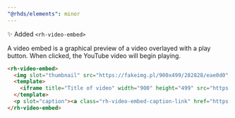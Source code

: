 ```yaml
---
"@rhds/elements": minor
---
```


✨ Added `<rh-video-embed>`

A video embed is a graphical preview of a video overlayed with a play button. When clicked, the YouTube video will begin playing.

```html
<rh-video-embed>
  <img slot="thumbnail" src="https://fakeimg.pl/900x499/282828/eae0d0" alt="Image description"/>
  <template>
    <iframe title="Title of video" width="900" height="499" src="https://www.youtube.com/embed/Hc8emNr2igU" frameborder="0" allow="accelerometer; autoplay; clipboard-write; encrypted-media; gyroscope; picture-in-picture; web-share" referrerpolicy="strict-origin-when-cross-origin" allowfullscreen></iframe>
  </template>
  <p slot="caption"><a class="rh-video-embed-caption-link" href="https://www.redhat.com/">View the infographic</a></p>
</rh-video-embed>
```

